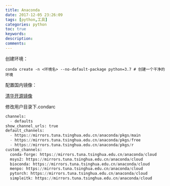 ```yaml
---
title: Anaconda
date: 2017-12-05 23:26:09
tags: [python,工具]
categories: python
toc: true
keywords:
description:
comments: 
---
```


创建环境：

```shell
conda create -n <环境名> --no-default-package python=3.7 # 创建一个干净的环境
```

配置国内镜像：

[清华开源镜像]( https://mirror.tuna.tsinghua.edu.cn/help/anaconda/ )

修改用户目录下.condarc

```Python
channels:
  - defaults
show_channel_urls: true
default_channels:
  - https://mirrors.tuna.tsinghua.edu.cn/anaconda/pkgs/main
  - https://mirrors.tuna.tsinghua.edu.cn/anaconda/pkgs/free
  - https://mirrors.tuna.tsinghua.edu.cn/anaconda/pkgs/r
custom_channels:
  conda-forge: https://mirrors.tuna.tsinghua.edu.cn/anaconda/cloud
  msys2: https://mirrors.tuna.tsinghua.edu.cn/anaconda/cloud
  bioconda: https://mirrors.tuna.tsinghua.edu.cn/anaconda/cloud
  menpo: https://mirrors.tuna.tsinghua.edu.cn/anaconda/cloud
  pytorch: https://mirrors.tuna.tsinghua.edu.cn/anaconda/cloud
  simpleitk: https://mirrors.tuna.tsinghua.edu.cn/anaconda/cloud
```

